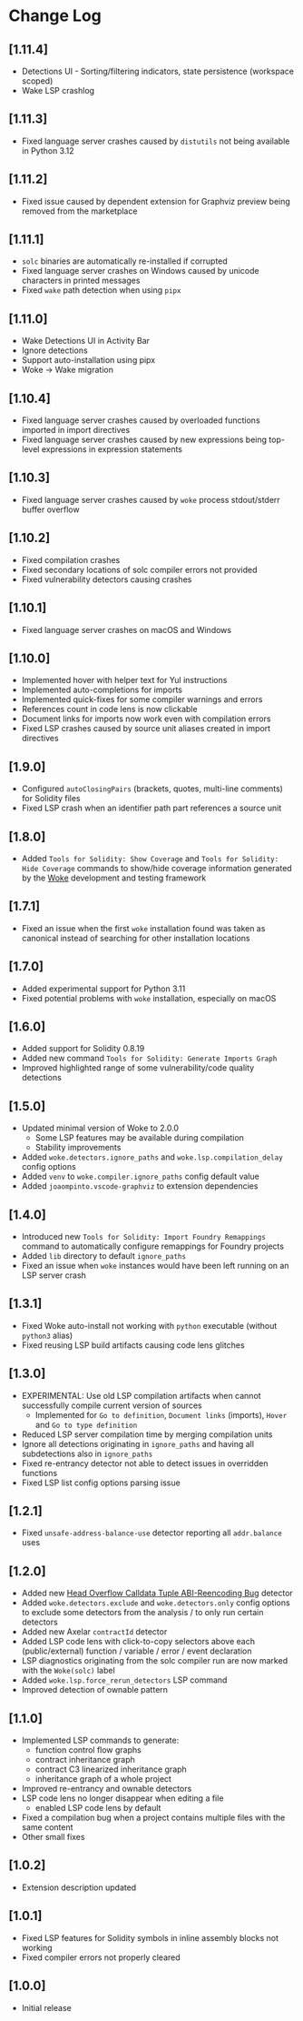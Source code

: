 # Change Log

## [1.11.4]
- Detections UI - Sorting/filtering indicators, state persistence (workspace scoped)
- Wake LSP crashlog

## [1.11.3]
- Fixed language server crashes caused by `distutils` not being available in Python 3.12

## [1.11.2]
- Fixed issue caused by dependent extension for Graphviz preview being removed from the marketplace

## [1.11.1]
- `solc` binaries are automatically re-installed if corrupted
- Fixed language server crashes on Windows caused by unicode characters in printed messages
- Fixed `wake` path detection when using `pipx`

## [1.11.0]
- Wake Detections UI in Activity Bar
- Ignore detections
- Support auto-installation using pipx
- Woke -> Wake migration

## [1.10.4]
- Fixed language server crashes caused by overloaded functions imported in import directives
- Fixed language server crashes caused by new expressions being top-level expressions in expression statements

## [1.10.3]
- Fixed language server crashes caused by `woke` process stdout/stderr buffer overflow

## [1.10.2]
- Fixed compilation crashes
- Fixed secondary locations of solc compiler errors not provided
- Fixed vulnerability detectors causing crashes

## [1.10.1]
- Fixed language server crashes on macOS and Windows

## [1.10.0]
- Implemented hover with helper text for Yul instructions
- Implemented auto-completions for imports
- Implemented quick-fixes for some compiler warnings and errors
- References count in code lens is now clickable
- Document links for imports now work even with compilation errors
- Fixed LSP crashes caused by source unit aliases created in import directives

## [1.9.0]
- Configured `autoClosingPairs` (brackets, quotes, multi-line comments) for Solidity files
- Fixed LSP crash when an identifier path part references a source unit

## [1.8.0]
- Added `Tools for Solidity: Show Coverage` and `Tools for Solidity: Hide Coverage` commands to show/hide coverage information generated by the [Woke](https://ackeeblockchain.com/wake/docs/latest) development and testing framework

## [1.7.1]
- Fixed an issue when the first `woke` installation found was taken as canonical instead of searching for other installation locations

## [1.7.0]
- Added experimental support for Python 3.11
- Fixed potential problems with `woke` installation, especially on macOS

## [1.6.0]
- Added support for Solidity 0.8.19
- Added new command `Tools for Solidity: Generate Imports Graph`
- Improved highlighted range of some vulnerability/code quality detections

## [1.5.0]
- Updated minimal version of Woke to 2.0.0
    - Some LSP features may be available during compilation
    - Stability improvements
- Added `woke.detectors.ignore_paths` and `woke.lsp.compilation_delay` config options
- Added `venv` to `woke.compiler.ignore_paths` config default value
- Added `joaompinto.vscode-graphviz` to extension dependencies

## [1.4.0]
- Introduced new `Tools for Solidity: Import Foundry Remappings` command to automatically configure remappings for Foundry projects
- Added `lib` directory to default `ignore_paths`
- Fixed an issue when `woke` instances would have been left running on an LSP server crash

## [1.3.1]
- Fixed Woke auto-install not working with `python` executable (without `python3` alias)
- Fixed reusing LSP build artifacts causing code lens glitches

## [1.3.0]
- EXPERIMENTAL: Use old LSP compilation artifacts when cannot successfully compile current version of sources
    - Implemented for `Go to definition`, `Document links` (imports), `Hover` and `Go to type definition`
- Reduced LSP server compilation time by merging compilation units
- Ignore all detections originating in `ignore_paths` and having all subdetections also in `ignore_paths`
- Fixed re-entrancy detector not able to detect issues in overridden functions
- Fixed LSP list config options parsing issue

## [1.2.1]
- Fixed `unsafe-address-balance-use` detector reporting all `addr.balance` uses

## [1.2.0]
- Added new [Head Overflow Calldata Tuple ABI-Reencoding Bug](https://blog.soliditylang.org/2022/08/08/calldata-tuple-reencoding-head-overflow-bug/) detector
- Added `woke.detectors.exclude` and `woke.detectors.only` config options to exclude some detectors from the analysis / to only run certain detectors
- Added new Axelar `contractId` detector
- Added LSP code lens with click-to-copy selectors above each (public/external) function / variable / error / event declaration
- LSP diagnostics originating from the solc compiler run are now marked with the `Woke(solc)` label
- Added `woke.lsp.force_rerun_detectors` LSP command
- Improved detection of ownable pattern

## [1.1.0]

- Implemented LSP commands to generate:
    - function control flow graphs
    - contract inheritance graph
    - contract C3 linearized inheritance graph
    - inheritance graph of a whole project
- Improved re-entrancy and ownable detectors
- LSP code lens no longer disappear when editing a file
    - enabled LSP code lens by default
- Fixed a compilation bug when a project contains multiple files with the same content
- Other small fixes

## [1.0.2]

- Extension description updated

## [1.0.1]

- Fixed LSP features for Solidity symbols in inline assembly blocks not working
- Fixed compiler errors not properly cleared

## [1.0.0]

- Initial release